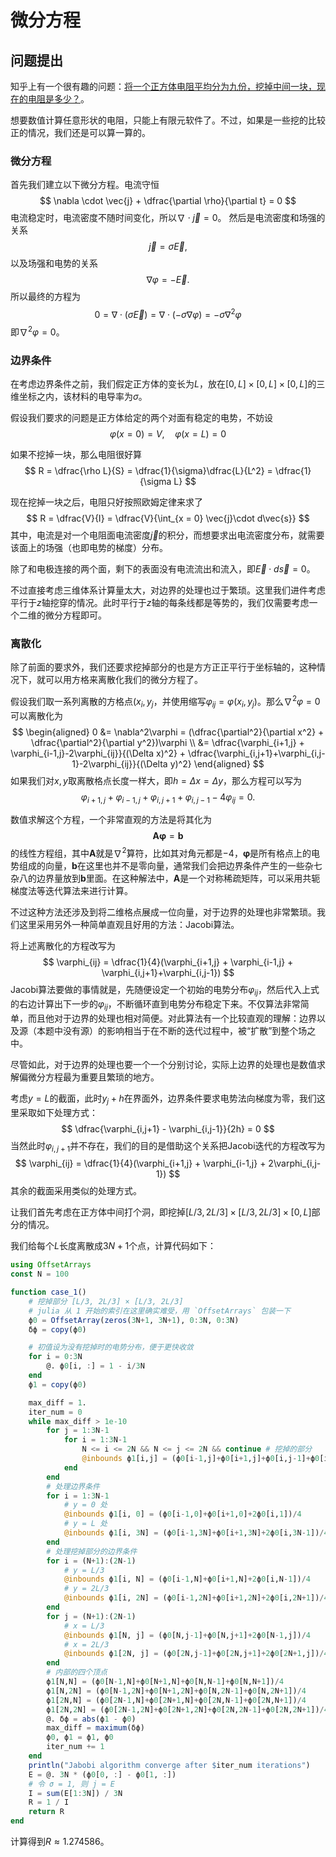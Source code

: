 # 微分方程

## 问题提出

知乎上有一个很有趣的问题：[将一个正方体电阻平均分为九份，挖掉中间一块，现在的电阻是多少？](https://www.zhihu.com/question/40508117)。

想要数值计算任意形状的电阻，只能上有限元软件了。不过，如果是一些挖的比较正的情况，我们还是可以算一算的。

### 微分方程

首先我们建立以下微分方程。电流守恒
$$
\nabla \cdot \vec{j} + \dfrac{\partial \rho}{\partial t} = 0
$$
电流稳定时，电流密度不随时间变化，所以$\nabla\cdot\vec{j}=0$。 然后是电流密度和场强的关系
$$
\vec{j} = \sigma \vec{E},
$$
以及场强和电势的关系
$$
\nabla \varphi = -\vec{E}.
$$
所以最终的方程为
$$
0 = \nabla \cdot (\sigma \vec{E}) = \nabla\cdot(-\sigma \nabla \varphi) = -\sigma \nabla^2\varphi
$$
即$\nabla^2\varphi = 0$。

### 边界条件

在考虑边界条件之前，我们假定正方体的变长为$L$，放在$[0, L]\times[0, L]\times[0, L]$的三维坐标之内，该材料的电导率为$\sigma$。

假设我们要求的问题是正方体给定的两个对面有稳定的电势，不妨设
$$
\varphi(x = 0) = V, \quad \varphi(x = L) = 0
$$

如果不挖掉一块，那么电阻很好算
$$
R = \dfrac{\rho L}{S} = \dfrac{1}{\sigma}\dfrac{L}{L^2} = \dfrac{1}{\sigma L}
$$

现在挖掉一块之后，电阻只好按照欧姆定律来求了
$$
R = \dfrac{V}{I} = \dfrac{V}{\int_{x = 0} \vec{j}\cdot d\vec{s}}
$$
其中，电流是对一个电阻面电流密度$\vec{j}$的积分，而想要求出电流密度分布，就需要该面上的场强（也即电势的梯度）分布。

除了和电极连接的两个面，剩下的表面没有电流流出和流入，即$\vec{E}\cdot d\vec{s} = 0$。

不过直接考虑三维体系计算量太大，对边界的处理也过于繁琐。这里我们进件考虑平行于$z$轴挖穿的情况。此时平行于$z$轴的每条线都是等势的，我们仅需要考虑一个二维的微分方程即可。

### 离散化

除了前面的要求外，我们还要求挖掉部分的也是方方正正平行于坐标轴的，这种情况下，就可以用方格来离散化我们的微分方程了。

假设我们取一系列离散的方格点$(x_i, y_j$，并使用缩写$\varphi_{ij} = \varphi(x_i, y_j)$。那么$\nabla^2\varphi = 0$可以离散化为
$$
\begin{aligned}
0 &= \nabla^2\varphi = (\dfrac{\partial^2}{\partial x^2} + \dfrac{\partial^2}{\partial y^2})\varphi \\
&= \dfrac{\varphi_{i+1,j} + \varphi_{i-1,j}-2\varphi_{ij}}{(\Delta x)^2} + \dfrac{\varphi_{i,j+1}+\varphi_{i,j-1}-2\varphi_{ij}}{(\Delta y)^2}
\end{aligned}
$$
如果我们对$x,y$取离散格点长度一样大，即$h = \Delta x = \Delta y$，那么方程可以写为
$$
\varphi_{i+1,j} + \varphi_{i-1,j} + \varphi_{i,j+1}+\varphi_{i,j-1} - 4\varphi_{ij} = 0.
$$

数值求解这个方程，一个非常直观的方法是将其化为
$$
\boldsymbol{A}\boldsymbol{\varphi} = \boldsymbol{b}
$$
的线性方程组，其中$\boldsymbol{A}$就是$\nabla^2$算符，比如其对角元都是$-4$，$\boldsymbol{\varphi}$是所有格点上的电势组成的向量，$\boldsymbol{b}$在这里也并不是零向量，通常我们会把边界条件产生的一些杂七杂八的边界量放到$\boldsymbol{b}$里面。在这种解法中，$\boldsymbol{A}$是一个对称稀疏矩阵，可以采用共轭梯度法等迭代算法来进行计算。

不过这种方法还涉及到将二维格点展成一位向量，对于边界的处理也非常繁琐。我们这里采用另外一种简单直观且好用的方法：Jacobi算法。

将上述离散化的方程改写为
$$
\varphi_{ij} = \dfrac{1}{4}(\varphi_{i+1,j} + \varphi_{i-1,j} + \varphi_{i,j+1}+\varphi_{i,j-1})
$$
Jacobi算法要做的事情就是，先随便设定一个初始的电势分布$\varphi_{ij}$，然后代入上式的右边计算出下一步的$\varphi_{ij}$，不断循环直到电势分布稳定下来。不仅算法非常简单，而且他对于边界的处理也相对简便。对此算法有一个比较直观的理解：边界以及源（本题中没有源）的影响相当于在不断的迭代过程中，被“扩散”到整个场之中。

尽管如此，对于边界的处理也要一个一个分别讨论，实际上边界的处理也是数值求解偏微分方程最为重要且繁琐的地方。

考虑$y = L$的截面，此时$y_j + h$在界面外，边界条件要求电势法向梯度为零，我们这里采取如下处理方式：
$$
\dfrac{\varphi_{i,j+1} - \varphi_{i,j-1}}{2h} = 0
$$
当然此时$\varphi_{i,j+1}$并不存在，我们的目的是借助这个关系把Jacobi迭代的方程改写为
$$
\varphi_{ij} = \dfrac{1}{4}(\varphi_{i+1,j} + \varphi_{i-1,j} + 2\varphi_{i,j-1})
$$
其余的截面采用类似的处理方式。

让我们首先考虑在正方体中间打个洞，即挖掉$[L/3, 2L/3]\times [L/3, 2L/3]\times [0, L]$部分的情况。

我们给每个$L$长度离散成$3N+1$个点，计算代码如下：
```julia
using OffsetArrays
const N = 100

function case_1()
    # 挖掉部分 [L/3, 2L/3] × [L/3, 2L/3]
    # julia 从 1 开始的索引在这里确实难受，用 `OffsetArrays` 包装一下
    ϕ0 = OffsetArray(zeros(3N+1, 3N+1), 0:3N, 0:3N)
    δϕ = copy(ϕ0)

    # 初值设为没有挖掉时的电势分布，便于更快收敛
    for i = 0:3N
        @. ϕ0[i, :] = 1 - i/3N
    end
    ϕ1 = copy(ϕ0)

    max_diff = 1.
    iter_num = 0
    while max_diff > 1e-10
        for j = 1:3N-1
            for i = 1:3N-1
                N <= i <= 2N && N <= j <= 2N && continue # 挖掉的部分
                @inbounds ϕ1[i,j] = (ϕ0[i-1,j]+ϕ0[i+1,j]+ϕ0[i,j-1]+ϕ0[i,j+1])/4
            end
        end
        # 处理边界条件
        for i = 1:3N-1
            # y = 0 处
            @inbounds ϕ1[i, 0] = (ϕ0[i-1,0]+ϕ0[i+1,0]+2ϕ0[i,1])/4
            # y = L 处
            @inbounds ϕ1[i, 3N] = (ϕ0[i-1,3N]+ϕ0[i+1,3N]+2ϕ0[i,3N-1])/4
        end
        # 处理挖掉部分的边界条件
        for i = (N+1):(2N-1)
            # y = L/3
            @inbounds ϕ1[i, N] = (ϕ0[i-1,N]+ϕ0[i+1,N]+2ϕ0[i,N-1])/4
            # y = 2L/3
            @inbounds ϕ1[i, 2N] = (ϕ0[i-1,2N]+ϕ0[i+1,2N]+2ϕ0[i,2N+1])/4
        end
        for j = (N+1):(2N-1)
            # x = L/3
            @inbounds ϕ1[N, j] = (ϕ0[N,j-1]+ϕ0[N,j+1]+2ϕ0[N-1,j])/4
            # x = 2L/3
            @inbounds ϕ1[2N, j] = (ϕ0[2N,j-1]+ϕ0[2N,j+1]+2ϕ0[2N+1,j])/4
        end
        # 内部的四个顶点
        ϕ1[N,N] = (ϕ0[N-1,N]+ϕ0[N+1,N]+ϕ0[N,N-1]+ϕ0[N,N+1])/4
        ϕ1[N,2N] = (ϕ0[N-1,2N]+ϕ0[N+1,2N]+ϕ0[N,2N-1]+ϕ0[N,2N+1])/4
        ϕ1[2N,N] = (ϕ0[2N-1,N]+ϕ0[2N+1,N]+ϕ0[2N,N-1]+ϕ0[2N,N+1])/4
        ϕ1[2N,2N] = (ϕ0[2N-1,2N]+ϕ0[2N+1,2N]+ϕ0[2N,2N-1]+ϕ0[2N,2N+1])/4
        @. δϕ = abs(ϕ1 - ϕ0)
        max_diff = maximum(δϕ)
        ϕ0, ϕ1 = ϕ1, ϕ0
        iter_num += 1
    end
    println("Jabobi algorithm converge after $iter_num iterations")
    E = @. 3N * (ϕ0[0, :] - ϕ0[1, :])
    # 令 σ = 1, 则 j = E
    I = sum(E[1:3N]) / 3N
    R = 1 / I
    return R
end
```
计算得到$R \approx 1.274586$。
